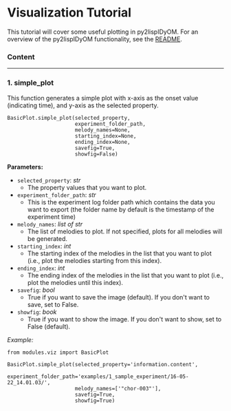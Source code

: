 # Visualization Tutorial

This tutorial will cover some useful plotting in py2lispIDyOM. For an overview of the py2lispIDyOM functionality, see
the [README](README.md).

### Content <br>

---

### 1. simple_plot

This function generates a simple plot with x-axis as the onset value (indicating time), and y-axis as the selected
property.

```python3
BasicPlot.simple_plot(selected_property,
                      experiment_folder_path,
                      melody_names=None,
                      starting_index=None,
                      ending_index=None,
                      savefig=True,
                      showfig=False)
```

**Parameters:**

- `selected_property`: _str_
    - The property values that you want to plot.
- `experiment_folder_path`: _str_
    - This is the experiment log folder path which contains the data you want to export (the folder name by default is
      the timestamp of the experiment time)
- `melody_names`: _list of str_
    - The list of melodies to plot. If not specified, plots for all melodies will be generated.
- `starting_index`: _int_
    - The starting index of the melodies in the list that you want to plot (i.e., plot the melodies starting from this
      index).
- `ending_index`: _int_
    - The ending index of the melodies in the list that you want to plot (i.e., plot the melodies until this index).
- `savefig`: _bool_
    - True if you want to save the image (default). If you don't want to save, set to False.
- `showfig`: _book_
    - True if you want to show the image. If you don't want to show, set to False (default).

_Example:_

```python3
from modules.viz import BasicPlot

BasicPlot.simple_plot(selected_property='information.content',
                      experiment_folder_path='examples/1_sample_experiment/16-05-22_14.01.03/',
                      melody_names=['"chor-003"'],
                      savefig=True,
                      showfig=True)

```